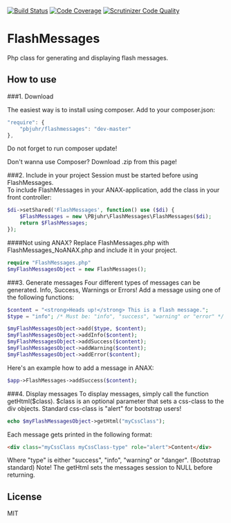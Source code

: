 [![Build Status](https://travis-ci.org/pbjuhr/FlashMessages.svg?branch=master)](https://travis-ci.org/pbjuhr/FlashMessages)
[![Code Coverage](https://scrutinizer-ci.com/g/pbjuhr/FlashMessages/badges/coverage.png?b=master)](https://scrutinizer-ci.com/g/pbjuhr/FlashMessages/?branch=master)
[![Scrutinizer Code Quality](https://scrutinizer-ci.com/g/pbjuhr/FlashMessages/badges/quality-score.png?b=master)](https://scrutinizer-ci.com/g/pbjuhr/FlashMessages/?branch=master)

FlashMessages
=============
Php class for generating and displaying flash messages.

How to use
-------------

###1. Download

The easiest way is to install using composer.
Add to your composer.json: 

```javascript
"require": {
    "pbjuhr/flashmessages": "dev-master"
},
```
Do not forget to run composer update!

Don't wanna use Composer? Download .zip from this page!

###2. Include in your project
Session must be started before using FlashMessages.  
To include FlashMessages in your ANAX-application, add the class in your front
controller:
```php
$di->setShared('FlashMessages', function() use ($di) { 
    $FlashMessages = new \PBjuhr\FlashMessages\FlashMessages($di); 
    return $FlashMessages; 
});
```

####Not using ANAX?
Replace FlashMessages.php with FlashMessages_NoANAX.php and include it in your project.
```php
require "FlashMessages.php"
$myFlashMessagesObject = new FlashMessages();
```

###3. Generate messages
Four different types of messages can be generated. Info, Success, Warnings or Errors!
Add a message using one of the following functions:
```php
$content = "<strong>Heads up!</strong> This is a flash message.";
$type = "info"; /* Must be: "info", "success", "warning" or "error" */

$myFlashMessagesObject->add($type, $content);
$myFlashMessagesObject->addInfo($content);
$myFlashMessagesObject->addSuccess($content);
$myFlashMessagesObject->addWarning($content);
$myFlashMessagesObject->addError($content);
```

Here's an example how to add a message in ANAX:
```php
$app->FlashMessages->addSuccess($content);
```

###4. Display messages
To display messages, simply call the function getHtml($class).
$class is an optional parameter that sets a css-class to the div objects. Standard css-class is "alert" for bootstrap users!

```php
echo $myFlashMessagesObject->getHtml("myCssClass");
```
Each message gets printed in the following format:
```html
<div class="myCssClass myCssClass-type" role="alert">Content</div>
```
Where "type" is either "success", "info", "warning" or "danger". (Bootstrap standard)
Note! The getHtml sets the messages session to NULL before returning.

License 
------------------
MIT